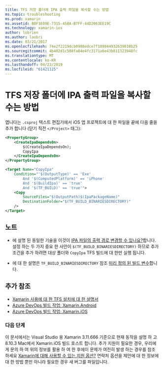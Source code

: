 ```yaml
---
title: TFS 저장 폴더에 IPA 출력 파일을 복사할 수는 방법
ms.topic: troubleshooting
ms.prod: xamarin
ms.assetid: B0F1E09E-7315-45BA-B7FF-44D2063EE19C
ms.technology: xamarin-ios
author: lobrien
ms.author: laobri
ms.date: 03/21/2017
ms.openlocfilehash: 74e2f2219dcb0908edce7f109844932639038b25
ms.sourcegitcommit: 4b402d1c508fa84e4fc3171a6e43b811323948fc
ms.translationtype: MT
ms.contentlocale: ko-KR
ms.lasthandoff: 04/23/2019
ms.locfileid: "61421125"
---
```

# <a name="how-can-i-copy-ipa-output-files-to-the-tfs-drop-folder"></a>TFS 저장 폴더에 IPA 출력 파일을 복사할 수는 방법

엽니다는 `.csproj` 텍스트 편집기에서 iOS 앱 프로젝트에 대 한 파일을 끝에 다음 줄을 추가 합니다 (닫기 직전 `</Project>` 태그):

```xml
<PropertyGroup>
    <CreateIpaDependsOn>
        $(CreateIpaDependsOn);
        CopyIpa
    </CreateIpaDependsOn>
</PropertyGroup>

<Target Name="CopyIpa"
    Condition="'$(OutputType)' == 'Exe'
        And '$(ComputedPlatform)' == 'iPhone'
        And '$(BuildIpa)' == 'true'
        And '$(TF_BUILD)' == 'true'">
    <Copy
        SourceFiles="$(OutputPath)$(IpaPackageName)"
        DestinationFolder="$(TF_BUILD_BINARIESDIRECTORY)"
    />
</Target>
```

## <a name="notes"></a>노트

- 에 설명 된 동일한 기술을 이것이 [IPA 파일의 출력 경로 변경할 수 있나요?](~/ios/troubleshooting/questions/ipa-output-path.md)합니다. 설정 하는 두 가지 중요 한 사안이 `$(TF_BUILD_BINARIESDIRECTORY)` 하므로 추가 조건을 추가 하려면 대상 폴더와 `CopyIpa` TFS 빌드에 대 한만 실행 됩니다.

- 에 대 한 설명은 `TF_BUILD_BINARIESDIRECTORY` 참조 [미리 정의 된 빌드 변수](https://docs.microsoft.com/azure/devops/pipelines/build/variables)합니다.

## <a name="additional-references"></a>추가 참조

- [Xamarin 사용에 대 한 TFS 설치에 대 한 설명서](https://docs.microsoft.com/azure/devops/repos/tfvc/overview)
- [Azure DevOps 빌드 작업: Xamarin.Android](https://docs.microsoft.com/azure/devops/pipelines/tasks/build/xamarin-android)
- [Azure DevOps 빌드 작업: Xamarin.iOS](https://docs.microsoft.com/azure/devops/pipelines/tasks/build/xamarin-ios)

### <a name="next-steps"></a>다음 단계

이 문서에서는 Visual Studio 용 Xamarin 3.11.666 기준으로 현재 동작을 설명 하 고 8.10.3 Mac에서 Xamarin.iOS 빌드 호스트 합니다. 추가 지원이 필요한 경우, 우리에 게 문의 하 여 위의 정보를 활용 하 여 한 후에이 문제가 여전히 발생 하는 경우를 참조 하세요 [Xamarin에 대해 사용할 수 있는 지원 옵션?](~/cross-platform/troubleshooting/support-options.md) 연락처 옵션을 제안에 대 한 정보에 대 한 방법 뿐만 아니라 필요한 경우 새 버그를 파일입니다.
